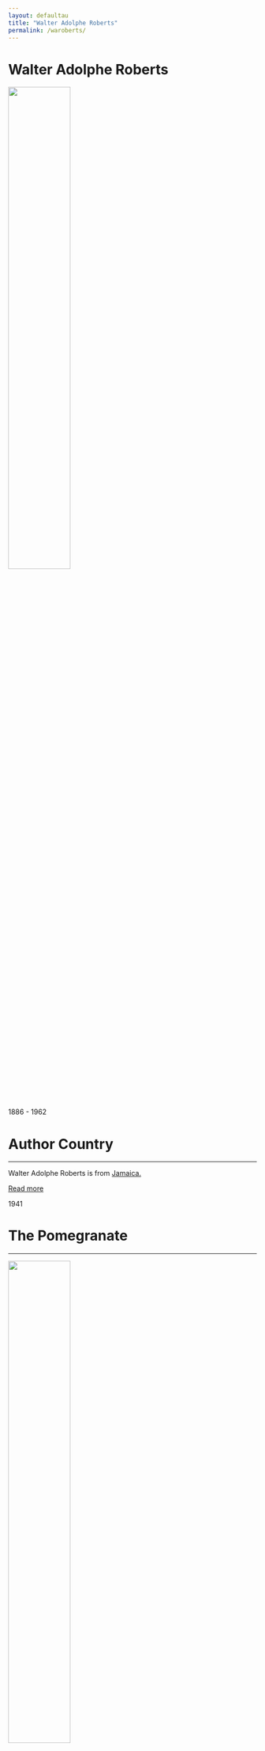 ```yaml
---
layout: defaultau
title: "Walter Adolphe Roberts"
permalink: /waroberts/
---
```

<!-- partial:index.partial.html -->
<div class="content">
    <h1>Walter Adolphe Roberts</h1>
    <div class="quote">
        <div><img src="https://i2.wp.com/nlj.gov.jm/wp-content/uploads/2017/05/war.jpg" height="50%" width = "50%" class="logo"></div>
    </div>
    <div class="timeline">
        <div style="padding-bottom:100px;"></div>
        <div class="block">
            <div class="date right"><p class="right">1886 - 1962</p></div>
            <div class="dot"></div>
            <div class="left first">
            <div class="author_country">
                <h1>Author Country</h1><hr>
          <div class="aclocation">  <p>Walter Adolphe Roberts is from <a href="{{ site.baseurl }}/4/"> Jamaica.</a></p></div>
                <div class="acreadmore"><a href="https://en.wikipedia.org/wiki/Walter_Adolphe_Roberts" target="_blank">Read more</a></div>
            </div>
            </div>
        </div>
        <div class="block">
            <div class="date left"><p class="left">1941</p></div>
            <div class="dot"></div>
            <div class="right hide">
                <h1>The Pomegranate</h1><hr>
                <p><img src="https://pictures.abebooks.com/inventory/md/md30849341841.jpg" height="50%" width = "50%"></p>
                <p>
                Language: English<br>
				Publisher: The Bobbs-Merrill Company<br>
				Publisher Location: Indianapolis, IN, United States<br>
				Genre: Nonfiction<br>
				Length: 313</p>
            </div>
        </div>
		<div class="block">
            <div class="date right"><p class="right">1944</p></div>
            <div class="dot"></div>
            <div class="left hide">
                <h1>The Book of the Navy</h1><hr>
                <p><img src="https://m.media-amazon.com/images/I/51dQTnPr+bL._SX434_BO1,204,203,200_.jpg"></p>
                <p>Language: English<br>
				Publisher: Doubleday<br>
				Publisher Location: Cooperstown, NY, United States<br>
				Genre: Nonfiction<br>
				Length: 302</p>
            </div>
        </div>
		<div class="block">
            <div class="date left"><p class="left">1944</p></div>
            <div class="dot"></div>
            <div class="right hide">
                <h1>Royal Street, A Novel of Old New Orleans</h1><hr>
                <p><img src="https://pictures.abebooks.com/inventory/md/md1233902928.jpg" height="50%" width = "50%"></p>
                <p>Language: English<br>
				Publisher: The Bobbs-Merrill Company<br>
				Publisher Location: Indianapolis, IN, United States<br>
				Genre: Fiction<br>
				Length: 324</p>
            </div>
        </div>
		<div class="block">
            <div class="date right"><p class="right">1946</p></div>
            <div class="dot"></div>
            <div class="left hide">
                <h1>Lake Pontchartrain</h1><hr>
                <p><img src="https://pictures.abebooks.com/inventory/md/md30766302343.jpg" height="50%" width = "50%"></p>
                <p>Language: English<br>
				Publisher: The Bobbs-Merrill Company<br>
				Publisher Location: Indianapolis, IN, United States<br>
				Genre: Nonfiction<br>
				Length: 376</p>
            </div>
        </div>
		<div class="block">
            <div class="date left"><p class="left">1946</p></div>
            <div class="dot"></div>
            <div class="right hide">
                <h1>Brave Mardi Gras: A New Orleans Novel of the '60s</h1><hr>
                <p><img src="https://m.media-amazon.com/images/I/81SMmA8FMqL._AC_UY218_.jpg" height="50%" width = "50%"></p>
                <p>Language: English<br>
				Publisher: The Bobbs-Merrill Company<br>
				Publisher Location: Indianapolis, IN, United States<br>
				Genre: Fiction<br>
				Length: 318</p>
            </div>
        </div>
		<div class="block">
            <div class="date right"><p class="right">1948</p></div>
            <div class="dot"></div>
            <div class="left hide">
                <h1>Lands of the Inner Sea: The West Indies and Bermuda</h1><hr>
                <p><img src="https://m.media-amazon.com/images/I/31hYKA5ml4L._SX331_BO1,204,203,200_.jpg" height="50%" width = "50%"></p>
                <p>Language: English<br>
				Publisher: Coward-McCann<br>
				Publisher Location: New York, NY, United States<br>
				Genre: Nonfiction<br>
				Length: 301</p>
            </div>
        </div>
		<div class="block">
            <div class="date left"><p class="left">1948</p></div>
            <div class="dot"></div>
            <div class="right hide">
                <h1>Creole Dusk: A New Orleans Novel of the '80s</h1><hr>
                <p><img src="https://pictures.abebooks.com/inventory/md/md31149570579.jpg" height="50%" width = "50%"></p>
                <p>Language: English<br>
				Publisher: The Bobbs-Merrill Company<br>
				Publisher Location: Indianapolis, IN, United States<br>
				Genre: Fiction<br>
				Length: 304</p>
            </div>
        </div>
		<div class="block">
            <div class="date right"><p class="right">1949</p></div>
            <div class="dot"></div>
            <div class="left hide">
                <h1>The Single Star: A Novel of Cuba in the '90s</h1><hr>
                <p><img src="https://m.media-amazon.com/images/I/71PvNHpeTmL._AC_UY218_.jpg" height="50%" width = "50%"></p>
                <p>Language: English<br>
				Publisher: The Bobbs-Merrill Company<br>
				Publisher Location: Indianapolis, IN, United States<br>
				Genre: Fiction<br>
				Length: 378</p>
            </div>
        </div>
		<div class="block">
            <div class="date left"><p class="left">1969</p></div>
            <div class="dot"></div>
            <div class="right hide">
                <h1>The Caribbean</h1><hr>
                <p><img src="https://m.media-amazon.com/images/I/41-+O8L7drL._SX329_BO1,204,203,200_.jpg" height="50%" width = "50%"></p>
                <p>Language: English<br>
				Publisher: Negro Universities Press<br>
				Publisher Location: New York, NY, United States<br>
				Genre: Nonfiction<br>
				Length: 361</p>
            </div>
        </div>
		<div class="block">
            <div class="date right"><p class="right">1969</p></div>
            <div class="dot"></div>
            <div class="left hide">
                <h1>The French in the West Indies</h1><hr>
                <p><img src="https://pictures.abebooks.com/inventory/md/md15097638696.jpg" height="50%" width = "50%"></p>
                <p>Language: English<br>
				Publisher: The Bobbs-Merrill Company<br>
				Publisher Location: Indianapolis, IN, United States<br>
				Genre: Nonfiction<br>
				Length: 355</p>
            </div>
        </div>
</div>
  <!-- partial -->
<script src='https://cdnjs.cloudflare.com/ajax/libs/jquery/3.1.1/jquery.min.js'></script><script  src="{{ site.baseurl }}/assets/js/authorscript.js"></script>